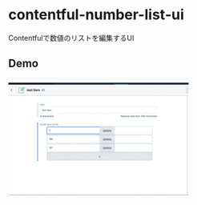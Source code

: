 # contentful-number-list-ui

Contentfulで数値のリストを編集するUI

## Demo
![demo](./README/contentful-number-list-ui.gif)